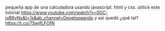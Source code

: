 pequeña app de una calculadora usando javascript. html y css. utilicé este tutorial https://www.youtube.com/watch?v=0GC-jvB8yNs&t=1s&ab_channel=Developeando y así quedó 
¿qué tal? https://t.co/7SwjfLFOfN 
